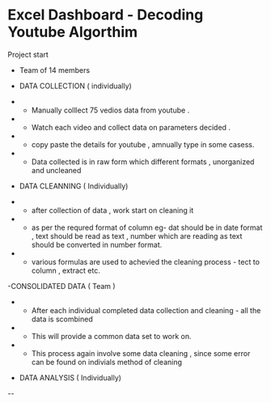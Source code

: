 # Excel Dashboard - Decoding Youtube Algorthim

Project start
- Team of 14 members 

- DATA COLLECTION ( individually)

- - Manually colllect 75 vedios data from youtube . 
- - Watch each video and collect data on parameters decided .
- - copy paste the details for youtube , amnually type in some casess.
- - Data collected is in raw form which different formats , unorganized and uncleaned

- DATA CLEANNING ( Individually)

- - after collection of data , work start on cleaning it
- - as per the requred format of column eg- dat should be in date format , text should be read as text , number which are reading as text should be converted in number format.
- - various formulas are used to achevied the cleaning process - tect to column , extract etc.

-CONSOLIDATED DATA ( Team )

- - After each individual completed data collection and cleaning - all the data is scombined 
- - This will provide a common data set to work on.
- - This process again involve some data cleaning , since some error can be found on indivials method of cleaning

- DATA ANALYSIS ( Individually)

--




